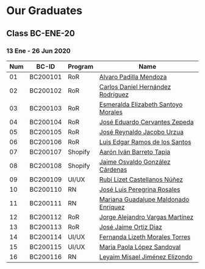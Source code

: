 # Our Graduates

## Class BC-ENE-20
### 13 Ene - 26 Jun 2020

Num | BC-ID | Program | Name 
--- | --- | --- | ---
01 | BC200101 | RoR |	[Alvaro Padilla Mendoza](class/bc-ene-20/BC200101.pdf)
02 | BC200102 | RoR	|	[Carlos Daniel Hernández Rodríguez](class/bc-ene-20/BC200102.pdf)
03 | BC200103 | RoR	|	[Esmeralda Elizabeth Santoyo Morales](class/bc-ene-20/BC200103.pdf)
04 | BC200104 | RoR	|	[José Eduardo Cervantes Zepeda](class/bc-ene-20/BC200104.pdf)
05 | BC200105 | RoR	|	[José Reynaldo Jacobo Urzua](class/bc-ene-20/BC200105.pdf)
06 | BC200106 | RoR	|	[Luis Edgar Ramos de los Santos](class/bc-ene-20/BC200106.pdf)
07 | BC200107 | Shopify	|	[Aarón Iván Barreto Tapia](class/bc-ene-20/BC200107.pdf)
08 | BC200108 | Shopify	|	[Jaime Osvaldo González Cárdenas](class/bc-ene-20/BC200108.pdf)
09 | BC200109 | UI/UX	|	[Rubí Lizet Castellanos Núñez](class/bc-ene-20/BC200109.pdf)
10 | BC200110 | RN	|	[José Luis Peregrina Rosales](class/bc-ene-20/BC20010.pdf)
11 | BC200111 | RN	|	[Mariana Guadalupe Maldonado Enríquez](class/bc-ene-20/BC200111.pdf)
12 | BC200112 | RoR	|	[Jorge Alejandro Vargas Martínez](class/bc-ene-20/BC200112.pdf)
13 | BC200113 | RoR	|	[José Jaime Ortiz Diaz](class/bc-ene-20/BC200113.pdf)
14 | BC200114 | UI/UX	|	[Fernanda Lizeth Morales Torres](class/bc-ene-20/BC200114.pdf)
15 | BC200115 | UI/UX	|	[Maria Paola López Sandoval](class/bc-ene-20/BC200115.pdf)
16 | BC200116 | RN	|	[Leyaim Misael Jiménez Elizondo](class/bc-ene-20/BC200116.pdf)


